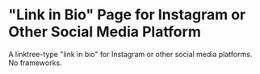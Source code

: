 # "Link in Bio" Page for Instagram or Other Social Media Platform

A linktree-type "link in bio" for Instagram or other social media platforms. No frameworks.
